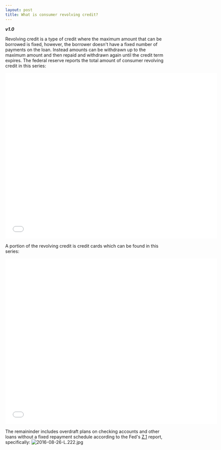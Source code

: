 ```yaml
---
layout: post
title: What is consumer revolving credit? 
---
```


**_v1.0_**

Revolving credit is a type of credit where the maximum amount that can be borrowed is fixed, however, the borrower doesn't have a fixed number of payments on the loan. Instead amounts can be withdrawn up to the maximum amount and then repaid and withdrawn again until the credit term expires. The federal reserve reports the total amount of consumer revolving credit in this series:

<iframe src="//fred.stlouisfed.org/graph/graph-landing.php?g=6Pbv&width=670&height=475" scrolling="no" frameborder="0" style="overflow:hidden; width:670px; height:525px;" allowTransparency="true"></iframe>

A portion of the revolving credit is credit cards which can be found in this series:

<iframe src="//fred.stlouisfed.org/graph/graph-landing.php?g=6Per&width=670&height=475" scrolling="no" frameborder="0" style="overflow:hidden; width:670px; height:525px;" allowTransparency="true"></iframe>

The remaininder includes overdraft plans on checking accounts and other loans without a fixed repayment schedule according to the Fed's [Z.1](https://www.federalreserve.gov/releases/z1/current/z1.pdf) report, specifically:
![2016-08-26-L.222.jpg](https://raw.githubusercontent.com/hackeconomics/hackeconomics.github.io/master/images/2016-08-26-L-222.jpg)
